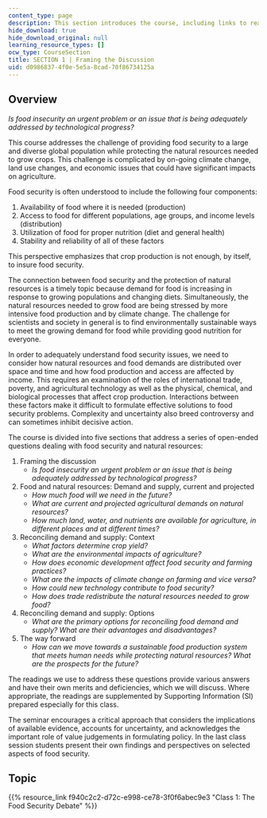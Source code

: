 ```yaml
---
content_type: page
description: This section introduces the course, including links to readings and videos.
hide_download: true
hide_download_original: null
learning_resource_types: []
ocw_type: CourseSection
title: SECTION 1 | Framing the Discussion
uid: d0986837-4f0e-5e5a-8cad-70f86734125a
---
```


Overview
--------

_Is food insecurity an urgent problem or an issue that is being adequately addressed by technological progress?_

This course addresses the challenge of providing food security to a large and diverse global population while protecting the natural resources needed to grow crops. This challenge is complicated by on-going climate change, land use changes, and economic issues that could have significant impacts on agriculture.

Food security is often understood to include the following four components:

1.  Availability of food where it is needed (production)
2.  Access to food for different populations, age groups, and income levels (distribution)
3.  Utilization of food for proper nutrition (diet and general health)
4.  Stability and reliability of all of these factors

This perspective emphasizes that crop production is not enough, by itself, to insure food security.

The connection between food security and the protection of natural resources is a timely topic because demand for food is increasing in response to growing populations and changing diets. Simultaneously, the natural resources needed to grow food are being stressed by more intensive food production and by climate change. The challenge for scientists and society in general is to find environmentally sustainable ways to meet the growing demand for food while providing good nutrition for everyone.

In order to adequately understand food security issues, we need to consider how natural resources and food demands are distributed over space and time and how food production and access are affected by income. This requires an examination of the roles of international trade, poverty, and agricultural technology as well as the physical, chemical, and biological processes that affect crop production. Interactions between these factors make it difficult to formulate effective solutions to food security problems. Complexity and uncertainty also breed controversy and can sometimes inhibit decisive action.

The course is divided into five sections that address a series of open-ended questions dealing with food security and natural resources:

1.  Framing the discussion
    *   _Is food insecurity an urgent problem or an issue that is being adequately addressed by technological progress?_
2.  Food and natural resources: Demand and supply, current and projected
    *   _How much food will we need in the future?_
    *   _What are current and projected agricultural demands on natural resources?_
    *   _How much land, water, and nutrients are available for agriculture, in different places and at different times?_
3.  Reconciling demand and supply: Context
    *   _What factors determine crop yield?_
    *   _What are the environmental impacts of agriculture?_
    *   _How does economic development affect food security and farming practices?_
    *   _What are the impacts of climate change on farming and vice versa?_
    *   _How could new technology contribute to food security?_
    *   _How does trade redistribute the natural resources needed to grow food?_
4.  Reconciling demand and supply: Options
    *   _What are the primary options for reconciling food demand and supply? What are their advantages and disadvantages?_
5.  The way forward
    *   _How can we move towards a sustainable food production system that meets human needs while protecting natural resources? What are the prospects for the future?_

The readings we use to address these questions provide various answers and have their own merits and deficiencies, which we will discuss. Where appropriate, the readings are supplemented by Supporting Information (SI) prepared especially for this class.

The seminar encourages a critical approach that considers the implications of available evidence, accounts for uncertainty, and acknowledges the important role of value judgements in formulating policy. In the last class session students present their own findings and perspectives on selected aspects of food security.

Topic
-----

{{% resource_link f940c2c2-d72c-e998-ce78-3f0f6abec9e3 "Class 1: The Food Security Debate" %}}
